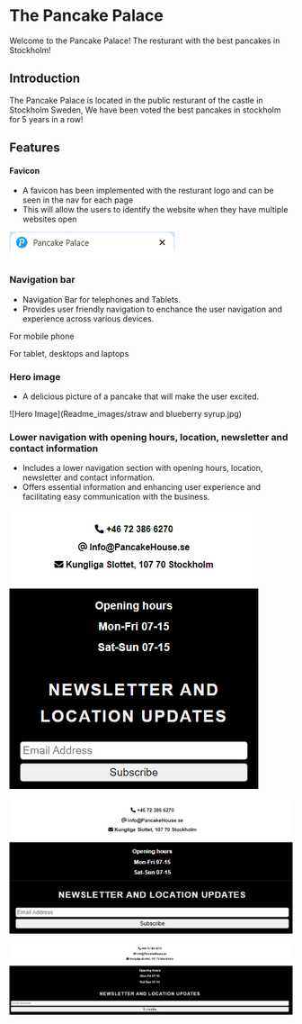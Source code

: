 # The Pancake Palace

Welcome to the Pancake Palace! The resturant with the best pancakes in Stockholm!

## Introduction

The Pancake Palace is located in the public resturant of the castle in Stockholm Sweden, We have been voted the best pancakes in stockholm for 5 years in a row!

## Features

#### Favicon
* A favicon has been implemented with the resturant logo and can be seen in the nav for each page
* This will allow the users to identify the website when they have multiple websites open

![Readme_images](Readme_images/faviconreadme.png)

### Navigation bar

* Navigation Bar for telephones and Tablets.
* Provides user friendly navigation to enchance the user navigation and experience across various devices.

For mobile phone

For tablet, desktops and laptops


### Hero image

* A delicious picture of a pancake that will make the user excited.

![Hero Image](Readme_images/straw and blueberry syrup.jpg)


### Lower navigation with opening hours, location, newsletter and contact information

* Includes a lower navigation section with opening hours, location, newsletter and contact information.
* Offers essential information and enhancing user experience and facilitating easy communication with the business.

![lower nav](Readme_images/info_phone.PNG)

![lower nav-tablet](Readme_images/info_tablet.PNG)

![Lower nav laptop and desktop](Readme_images/info_desctop.PNG)